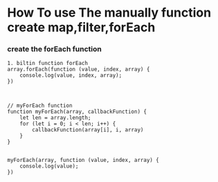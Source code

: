 # How To use The manually function create map,filter,forEach

### create the forEach function 

```
1. biltin function forEach 
array.forEach(function (value, index, array) {
    console.log(value, index, array);
})



// myForEach function 
function myForEach(array, callbackFunction) {
    let len = array.length;
    for (let i = 0; i < len; i++) {
        callbackFunction(array[i], i, array)
    }
}


myForEach(array, function (value, index, array) {
    console.log(value);
})
```
